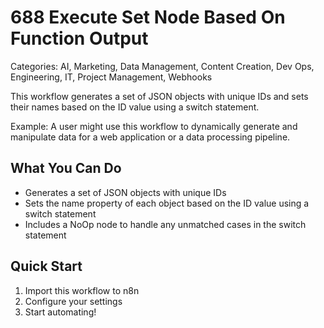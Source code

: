 # 688 Execute Set Node Based On Function Output

Categories: AI, Marketing, Data Management, Content Creation, Dev Ops, Engineering, IT, Project Management, Webhooks

This workflow generates a set of JSON objects with unique IDs and sets their names based on the ID value using a switch statement.

Example: A user might use this workflow to dynamically generate and manipulate data for a web application or a data processing pipeline.

## What You Can Do
- Generates a set of JSON objects with unique IDs
- Sets the name property of each object based on the ID value using a switch statement
- Includes a NoOp node to handle any unmatched cases in the switch statement

## Quick Start
1. Import this workflow to n8n
2. Configure your settings
3. Start automating!


